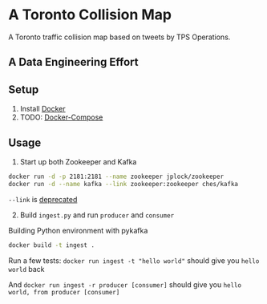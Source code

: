 # A Toronto Collision Map
A Toronto traffic collision map based on tweets by TPS Operations.

## A Data Engineering Effort

## Setup

1. Install [Docker](https://www.docker.com/)
2. TODO: [Docker-Compose](https://docs.docker.com/compose/)

## Usage

1. Start up both Zookeeper and Kafka

```bash
docker run -d -p 2181:2181 --name zookeeper jplock/zookeeper
docker run -d --name kafka --link zookeeper:zookeeper ches/kafka
```
`--link` is [deprecated](https://docs.docker.com/engine/userguide/networking/default_network/dockerlinks/)

2. Build ```ingest.py``` and run ```producer``` and ```consumer```

Building Python environment with pykafka
```bash
docker build -t ingest .
```
Run a few tests: ` docker run ingest -t "hello world" ` should give you `hello world` back

And `docker run ingest -r producer [consumer]` should give you `hello world, from producer [consumer]`
